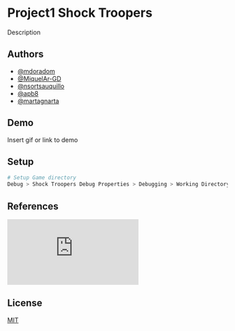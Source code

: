 # Project1 Shock Troopers

Description

## Authors

- [@mdoradom](https://www.github.com/mdoradom)
- [@MiquelAr-GD](https://www.github.com/MiquelAr-GD)
- [@nsortsauquillo](https://www.github.com/nsortsauquillo)
- [@apb8](https://www.github.com/apb8)
- [@martagnarta](https://www.github.com/martagnarta)


## Demo

Insert gif or link to demo

## Setup

```bash
# Setup Game directory
Debug > Shock Troopers Debug Properties > Debugging > Working Directory > $(SolutionDir)/game
```
## References

![winkawaks](https://www.winkawaks.org/index.html)

## License

[MIT](https://choosealicense.com/licenses/mit/)

